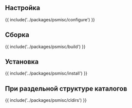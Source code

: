 <pkg :name="'psmisc'" instsize showsbu2></pkg>

## Настройка

{{ include('../packages/psmisc/configure') }}

## Сборка

{{ include('../packages/psmisc/build') }}

## Установка

{{ include('../packages/psmisc/install') }}

## При раздельной структуре каталогов

{{ include('../packages/psmisc/cldirs') }}

<script>
	new Vue({ el: '#main' })
</script>
